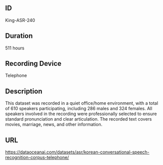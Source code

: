 ## ID
King-ASR-240
## Duration
511 hours
## Recording Device
Telephone
## Description
This dataset was recorded in a quiet office/home environment, with a total of 610 speakers participating, including 286 males and 324 females. All speakers involved in the recording were professionally selected to ensure standard pronunciation and clear articulation. The recorded text covers movies, marriage, news, and other information.
## URL
https://dataoceanai.com/datasets/asr/korean-conversational-speech-recognition-corpus-telephone/
